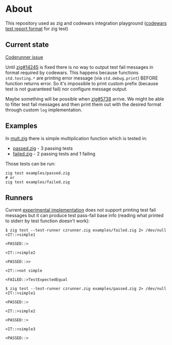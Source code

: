 # About

This repository used as zig and codewars integration playground ([codewars test report format](https://github.com/codewars/runner/blob/main/docs/messages.md) for zig test)

## Current state

[Coderunner issue](https://github.com/codewars/runner/issues/136)

Until [zig#14245](https://github.com/ziglang/zig/issues/14245) is fixed there is no way to output test fail messages in format required by codewars. This happens because functions `std.testing.*` are printing error message (via `std.debug.print`) BEFORE function returns error. So it's impossible to print custom prefix (because test is not guaranteed fail) nor configure message output.  

Maybe something will be possible when [zig#5738](https://github.com/ziglang/zig/issues/5738) arrive. We might be able to filter test fail messages and then print them out with the desired format through custom `log` implementation.

## Examples

In [mult.zig](examples/mult.zig) there is simple multiplication function which is tested in:
- [passed.zig](examples/passed.zig) - 3 passing tests
- [failed.zig](examples/failed.zig) - 2 passing tests and 1 failing

Those tests can be run:
```shell
zig test examples/passed.zig
# or
zig test examples/failed.zig
```

## Runners

Current [experimental implementation](czrunner.zig) does not support printing test fail messages but it can produce test pass-fail base info (reading what printed to stderr by test function doesn't work):

```shell
$ zig test --test-runner czrunner.zig examples/failed.zig 2> /dev/null 
<IT::>simple1

<PASSED::>

<IT::>simple2

<PASSED::>>

<IT::>not simple

<FAILED::>TestExpectedEqual
```

```shell
$ zig test --test-runner czrunner.zig examples/passed.zig 2> /dev/null
<IT::>simple1

<PASSED::>

<IT::>simple2

<PASSED::>

<IT::>simple3

<PASSED::>
```
